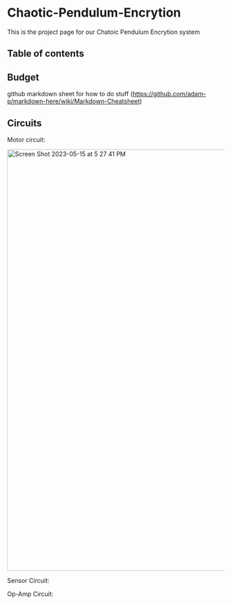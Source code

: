 # Chaotic-Pendulum-Encrytion
This is the project page for our Chatoic Pendulum Encrytion system




## Table of contents


## Budget

github markdown sheet for how to do stuff
(https://github.com/adam-p/markdown-here/wiki/Markdown-Cheatsheet)


## Circuits 

Motor circuit: 

<img width="974" alt="Screen Shot 2023-05-15 at 5 27 41 PM" src="https://github.com/vbodenstein/Chaotic-Pendulum-Encrytion/assets/133536500/761e181d-c835-4561-83f3-1964c36d5877">

Sensor Circuit:


Op-Amp Circuit:
